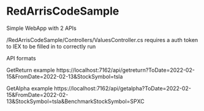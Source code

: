 # RedArrisCodeSample
Simple WebApp with 2 APIs

/RedArrisCodeSample/Controllers/ValuesController.cs requires a auth token to IEX to be filled in to correctly run


API formats

GetReturn example
https://localhost:7162/api/getreturn?ToDate=2022-02-15&FromDate=2022-02-13&StockSymbol=tsla

GetAlpha example
https://localhost:7162/api/getalpha?ToDate=2022-02-15&FromDate=2022-02-13&StockSymbol=tsla&BenchmarkStockSymbol=SPXC
